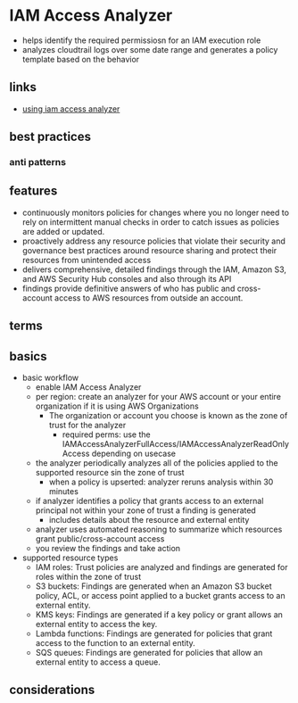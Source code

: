 # IAM Access Analyzer

- helps identify the required permissiosn for an IAM execution role
- analyzes cloudtrail logs over some date range and generates a policy template based on the behavior

## links

- [using iam access analyzer](https://docs.aws.amazon.com/IAM/latest/UserGuide/what-is-access-analyzer.html)

## best practices

### anti patterns

## features

- continuously monitors policies for changes where you no longer need to rely on intermittent manual checks in order to catch issues as policies are added or updated.
- proactively address any resource policies that violate their security and governance best practices around resource sharing and protect their resources from unintended access
- delivers comprehensive, detailed findings through the IAM, Amazon S3, and AWS Security Hub consoles and also through its API
- findings provide definitive answers of who has public and cross-account access to AWS resources from outside an account.

## terms

## basics

- basic workflow
  - enable IAM Access Analyzer
  - per region: create an analyzer for your AWS account or your entire organization if it is using AWS Organizations
    - The organization or account you choose is known as the zone of trust for the analyzer
      - required perms: use the IAMAccessAnalyzerFullAccess/IAMAccessAnalyzerReadOnlyAccess depending on usecase
  - the analyzer periodically analyzes all of the policies applied to the supported resource sin the zone of trust
    - when a policy is upserted: analyzer reruns analysis within 30 minutes
  - if analyzer identifies a policy that grants access to an external principal not within your zone of trust a finding is generated
    - includes details about the resource and external entity
  - analyzer uses automated reasoning to summarize which resources grant public/cross-account access
  - you review the findings and take action
- supported resource types
  - IAM roles: Trust policies are analyzed and findings are generated for roles within the zone of trust
  - S3 buckets: Findings are generated when an Amazon S3 bucket policy, ACL, or access point applied to a bucket grants access to an external entity.
  - KMS keys: Findings are generated if a key policy or grant allows an external entity to access the key.
  - Lambda functions: Findings are generated for policies that grant access to the function to an external entity.
  - SQS queues: Findings are generated for policies that allow an external entity to access a queue.

## considerations
